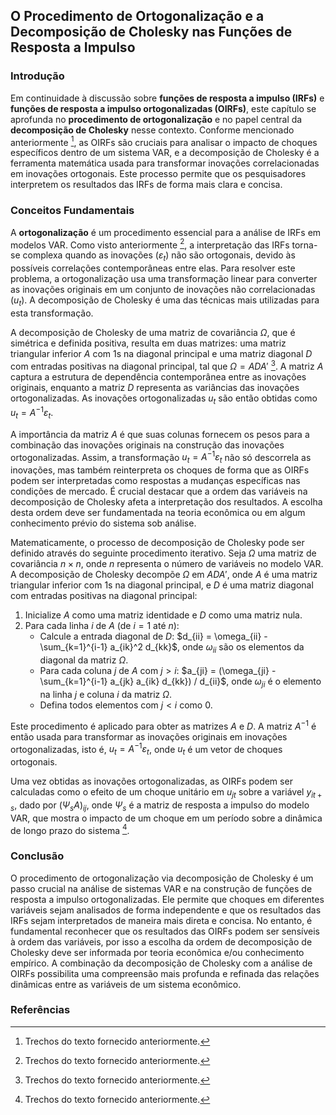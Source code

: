 ## O Procedimento de Ortogonalização e a Decomposição de Cholesky nas Funções de Resposta a Impulso

### Introdução

Em continuidade à discussão sobre **funções de resposta a impulso (IRFs)** e **funções de resposta a impulso ortogonalizadas (OIRFs)**, este capítulo se aprofunda no **procedimento de ortogonalização** e no papel central da **decomposição de Cholesky** nesse contexto. Conforme mencionado anteriormente [^1], as OIRFs são cruciais para analisar o impacto de choques específicos dentro de um sistema VAR, e a decomposição de Cholesky é a ferramenta matemática usada para transformar inovações correlacionadas em inovações ortogonais. Este processo permite que os pesquisadores interpretem os resultados das IRFs de forma mais clara e concisa.

### Conceitos Fundamentais

A **ortogonalização** é um procedimento essencial para a análise de IRFs em modelos VAR. Como visto anteriormente [^1], a interpretação das IRFs torna-se complexa quando as inovações ($ε_t$) não são ortogonais, devido às possíveis correlações contemporâneas entre elas. Para resolver este problema, a ortogonalização usa uma transformação linear para converter as inovações originais em um conjunto de inovações não correlacionadas ($u_t$). A decomposição de Cholesky é uma das técnicas mais utilizadas para esta transformação.

A decomposição de Cholesky de uma matriz de covariância $Ω$, que é simétrica e definida positiva, resulta em duas matrizes: uma matriz triangular inferior $A$ com 1s na diagonal principal e uma matriz diagonal $D$ com entradas positivas na diagonal principal, tal que $Ω = ADA'$ [^1]. A matriz $A$ captura a estrutura de dependência contemporânea entre as inovações originais, enquanto a matriz $D$ representa as variâncias das inovações ortogonalizadas. As inovações ortogonalizadas $u_t$ são então obtidas como $u_t = A^{-1}ε_t$.

A importância da matriz $A$ é que suas colunas fornecem os pesos para a combinação das inovações originais na construção das inovações ortogonalizadas. Assim, a transformação $u_t = A^{-1}ε_t$ não só descorrela as inovações, mas também reinterpreta os choques de forma que as OIRFs podem ser interpretadas como respostas a mudanças específicas nas condições de mercado. É crucial destacar que a ordem das variáveis na decomposição de Cholesky afeta a interpretação dos resultados. A escolha desta ordem deve ser fundamentada na teoria econômica ou em algum conhecimento prévio do sistema sob análise.

Matematicamente, o processo de decomposição de Cholesky pode ser definido através do seguinte procedimento iterativo. Seja $Ω$ uma matriz de covariância $n \times n$, onde $n$ representa o número de variáveis no modelo VAR. A decomposição de Cholesky decompõe $Ω$ em $A D A'$, onde $A$ é uma matriz triangular inferior com 1s na diagonal principal, e $D$ é uma matriz diagonal com entradas positivas na diagonal principal:

1.  Inicialize $A$ como uma matriz identidade e $D$ como uma matriz nula.
2.  Para cada linha $i$ de $A$ (de $i=1$ até $n$):
    *   Calcule a entrada diagonal de $D$: $d_{ii} = \omega_{ii} - \sum_{k=1}^{i-1} a_{ik}^2 d_{kk}$, onde $\omega_{ii}$ são os elementos da diagonal da matriz $Ω$.
    *   Para cada coluna $j$ de $A$ com $j > i$: $a_{ji} = (\omega_{ji} - \sum_{k=1}^{i-1} a_{jk} a_{ik} d_{kk}) / d_{ii}$, onde $\omega_{ji}$ é o elemento na linha $j$ e coluna $i$ da matriz $Ω$.
    *   Defina todos elementos com $j<i$ como 0.

Este procedimento é aplicado para obter as matrizes $A$ e $D$. A matriz $A^{-1}$ é então usada para transformar as inovações originais em inovações ortogonalizadas, isto é, $u_t = A^{-1}ε_t$, onde $u_t$ é um vetor de choques ortogonais.

Uma vez obtidas as inovações ortogonalizadas, as OIRFs podem ser calculadas como o efeito de um choque unitário em $u_{jt}$ sobre a variável $y_{it+s}$, dado por $(\Psi_s A)_{ij}$, onde $\Psi_s$ é a matriz de resposta a impulso do modelo VAR, que mostra o impacto de um choque em um período sobre a dinâmica de longo prazo do sistema [^1].

### Conclusão

O procedimento de ortogonalização via decomposição de Cholesky é um passo crucial na análise de sistemas VAR e na construção de funções de resposta a impulso ortogonalizadas. Ele permite que choques em diferentes variáveis sejam analisados de forma independente e que os resultados das IRFs sejam interpretados de maneira mais direta e concisa. No entanto, é fundamental reconhecer que os resultados das OIRFs podem ser sensíveis à ordem das variáveis, por isso a escolha da ordem de decomposição de Cholesky deve ser informada por teoria econômica e/ou conhecimento empírico. A combinação da decomposição de Cholesky com a análise de OIRFs possibilita uma compreensão mais profunda e refinada das relações dinâmicas entre as variáveis de um sistema econômico.

### Referências
[^1]: Trechos do texto fornecido anteriormente.
<!-- END -->
